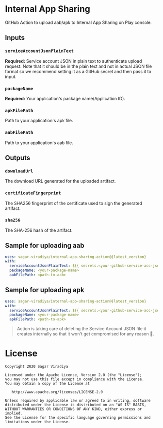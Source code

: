 # Internal App Sharing
GitHub Action to upload aab/apk to Internal App Sharing on Play console.

## Inputs

### `serviceAccountJsonPlainText`
**Required:** Service account JSON in plain text to authenticate upload request. Note that it should be in the plain text and not in actual JSON file format so we recommend setting it as a GitHub secret and then pass it to input.

### `packageName`
**Required:** Your application's package name(Application ID).

### `apkFilePath`
Path to your application's apk file.

### `aabFilePath`
Path to your application's aab file.

## Outputs

### `downloadUrl`
The download URL generated for the uploaded artifact.

### `certificateFingerprint`
The SHA256 fingerprint of the certificate used to sign the generated artifact.

### `sha256`
The SHA-256 hash of the artifact.

## Sample for uploading aab
```yml
uses: sagar-viradiya/internal-app-sharing-action@{latest_version}
with:
  serviceAccountJsonPlainText: ${{ secrets.<your-github-service-acc-json-secret> }}
  packageName: <your-package-name>
  aabFilePath: <path-to-aab>
```

## Sample for uploading apk
```yml
uses: sagar-viradiya/internal-app-sharing-action@{latest_version}
with:
  serviceAccountJsonPlainText: ${{ secrets.<your-github-service-acc-json-secret> }}
  packageName: <your-package-name>
  apkFilePath: <path-to-apk>
```

> Action is taking care of deleting the Service Account JSON file it creates internally so that it won't get compromised for any reason :slightly_smiling_face:.

# License

```
Copyright 2020 Sagar Viradiya

Licensed under the Apache License, Version 2.0 (the "License");
you may not use this file except in compliance with the License.
You may obtain a copy of the License at

   http://www.apache.org/licenses/LICENSE-2.0

Unless required by applicable law or agreed to in writing, software
distributed under the License is distributed on an "AS IS" BASIS,
WITHOUT WARRANTIES OR CONDITIONS OF ANY KIND, either express or implied.
See the License for the specific language governing permissions and
limitations under the License.
```
